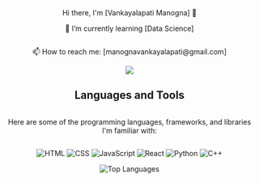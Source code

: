 <div style="display: flex; justify-content: center; align-items: center; flex-direction: column; text-align: center; min-height: 100vh;"
  

  <h1>Hi there, I'm [Vankayalapati Manogna] 👋</h1>
  <p>🔭 I’m currently learning [Data Science]</p>
  <p>📫 How to reach me: [manognavankayalapati@gmail.com]</p>

  <!-- Centered Container for GitHub Stats -->
  <div style="text-align: center;">
    <img src="https://github-readme-streak-stats.herokuapp.com/?user=manognachowdary7&currStreakNum=FFA500&theme=gruvbox">
  </div>

  <!-- Languages and Tools Section -->
  <h2>Languages and Tools</h2>
  <p>Here are some of the programming languages, frameworks, and libraries I'm familiar with:</p>
  
  <!-- Badges for Languages, Frameworks, and Libraries -->
  <p>
    <img src="https://img.shields.io/badge/HTML-000000?style=flat&logo=html5" alt="HTML">
    <img src="https://img.shields.io/badge/CSS-000000?style=flat&logo=css3" alt="CSS">
    <img src="https://img.shields.io/badge/JavaScript-000000?style=flat&logo=javascript" alt="JavaScript">
    <img src="https://img.shields.io/badge/React-000000?style=flat&logo=react" alt="React">
    <img src="https://img.shields.io/badge/Python-000000?style=flat&logo=python" alt="Python">
    <img src="https://img.shields.io/badge/C++-000000?style=flat&logo=c++" alt="C++">
    <!-- Add more badges for your languages, frameworks, and libraries -->
  </p>
  <img src="https://github-readme-stats.vercel.app/api/top-langs/?username=manognachowdary7&layout=compact&theme=dark" alt="Top Languages">

  <!-- Your other profile content -->
  
</div>
